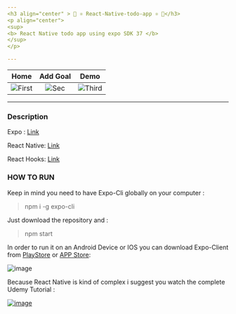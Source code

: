 ```yaml
---
<h3 align="center" > 👋 ⚛️ React-Native-todo-app ⚛️ 👋</h3>
<p align="center"> 
<sup>
<b> React Native todo app using expo SDK 37 </b> 
</sup>  
</p> 

---
```


| Home | Add Goal | Demo
|:-:|:-:|:-:|
| ![First](https://dl3.pushbulletusercontent.com/pvDVnh5ZfycV8Hnej7Q48TqI8WCnOLQX/Screenshot_20200522-201033_Expo.jpg) | ![Sec](https://dl3.pushbulletusercontent.com/bFYATxQScnTGzrz4yF3miFmID6TpCAod/Screenshot_20200522-201019_Expo.jpg) | ![Third](https://user-images.githubusercontent.com/20374208/82692855-1d949f80-9c69-11ea-80fd-b32d14d22643.gif)


---

### Description 

Expo : [Link](https://docs.expo.io/guides/)

React Native: [Link](https://reactnative.dev/docs/getting-started)

React Hooks: [Link](https://reactjs.org/docs/hooks-reference.html)

### HOW TO RUN

Keep in mind you need to have Expo-Cli globally on your computer : 

>npm i -g expo-cli

Just download the repository and : 

>npm start

In order to run it on an Android Device or IOS you can download Expo-Client from [PlayStore](https://play.google.com/store/apps/details?id=host.exp.exponent&hl=en) or [APP Store](https://apps.apple.com/us/app/expo-client/id982107779):

![image](https://user-images.githubusercontent.com/20374208/82951086-34136180-9faf-11ea-8ca4-d5ddbe2bc029.png)


Because React Native is kind of complex i suggest you watch the complete Udemy Tutorial :

[![image](https://user-images.githubusercontent.com/20374208/82951181-6329d300-9faf-11ea-94b3-5306a0b3ef90.png)](https://www.udemy.com/course/react-native-the-practical-guide/)
